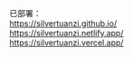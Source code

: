 已部署：  
https://silvertuanzi.github.io/  
https://silvertuanzi.netlify.app/  
https://silvertuanzi.vercel.app/  
